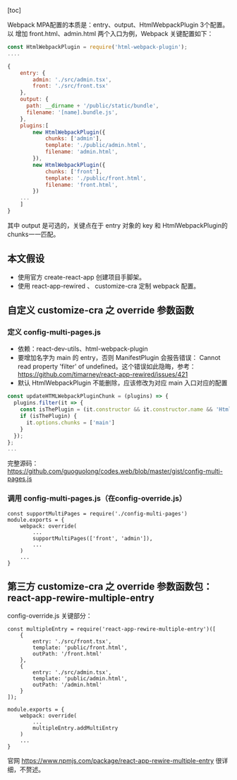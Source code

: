 [toc]

Webpack MPA配置的本质是：entry、output、HtmlWebpackPlugin 3个配置。以 增加 front.html、admin.html 两个入口为例，Webpack 关键配置如下：

```javascript
const HtmlWebpackPlugin = require('html-webpack-plugin');
....

{
    entry: {
        admin: './src/admin.tsx',
        front: './src/front.tsx'
    },
    output: {
      path: __dirname + '/public/static/bundle',
      filename: '[name].bundle.js',
    },
    plugins:[
        new HtmlWebpackPlugin({
            chunks: ['admin'],
            template: './public/admin.html',
            filename: 'admin.html',
        }),
        new HtmlWebpackPlugin({
            chunks: ['front'],
            template: './public/front.html',
            filename: 'front.html',
        })
    ...
    ]
}
```

其中 output 是可选的，关键点在于 entry 对象的 key 和 HtmlWebpackPlugin的 chunks一一匹配。

## 本文假设

* 使用官方 create-react-app 创建项目手脚架。
* 使用 react-app-rewired 、 customize-cra 定制 webpack 配置。

## 自定义 customize-cra 之 override 参数函数

### 定义 config-multi-pages.js 

* 依赖：react-dev-utils、html-webpack-plugin
* 要增加名字为 main 的 entry，否则 ManifestPlugin 会报告错误： Cannot read property 'filter' of undefined。这个错误如此隐晦，参考：https://github.com/timarney/react-app-rewired/issues/421
* 默认 HtmlWebpackPlugin 不能删除，应该修改为对应 main 入口对应的配置

```javascript
const updateHTMLWebpackPluginChunk = (plugins) => {
  plugins.filter(it => {
    const isThePlugin = (it.constructor && it.constructor.name && 'HtmlWebpackPlugin' === it.constructor.name)
    if (isThePlugin) {
      it.options.chunks = ['main']
    }
  });
};
...
```

完整源码： https://github.com/guoguolong/codes.web/blob/master/gist/config-multi-pages.js

### 调用 config-multi-pages.js（在config-override.js） 

```
const supportMultiPages = require('./config-multi-pages')
module.exports = {
    webpack: override(
        ...
        supportMultiPages(['front', 'admin']),
        ...
    )
    ...
}
```


## 第三方 customize-cra 之 override 参数函数包： react-app-rewire-multiple-entry

config-override.js 关键部分：

```
const multipleEntry = require('react-app-rewire-multiple-entry')([
    {
        entry: './src/front.tsx',
        template: 'public/front.html',
        outPath: '/front.html'
    },
    {
        entry: './src/admin.tsx',
        template: 'public/admin.html',
        outPath: '/admin.html'
    }
]);

module.exports = {
    webpack: override(
        ...
        multipleEntry.addMultiEntry
    )
    ...
}
```

官网 https://www.npmjs.com/package/react-app-rewire-multiple-entry 很详细，不赘述。